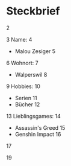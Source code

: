 # Steckbrief
2


3
Name:
4
- Malou Zesiger
5


6
Wohnort:
7
- Walperswil
8


9
Hobbies:
10
- Serien
11
- Bücher
12


13
Lieblingsgames:
14
- Assassin's Greed
15
- Genshin Impact
16


17



19
